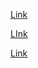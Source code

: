 [Link](https://medium.com/@javedalam1303/install-minikube-on-ubuntu-22-04-ec2-9afe7ca51fdd)

[LInk](https://devopscube.com/kubernetes-minikube-tutorial/)

[Link](https://minikube.sigs.k8s.io/docs/)
